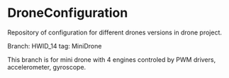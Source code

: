 # DroneConfiguration
Repository of configuration for different drones versions in drone project.

Branch: HWID_14 tag: MiniDrone

This branch is for mini drone with 4 engines controled by PWM drivers, accelerometer, gyroscope.
